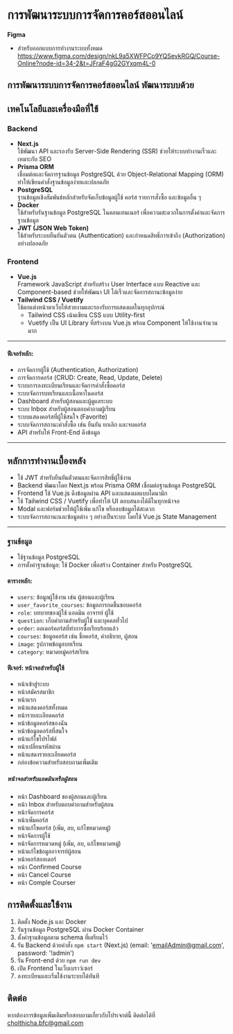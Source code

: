 # การพัฒนาระบบการจัดการคอร์สออนไลน์
**Figma**
- สำหรับออกแบบการทำงานระบบทั้งหมด
 https://www.figma.com/design/nkL9a5XWFPCo9YQSevkRGQ/Course-Online?node-id=34-2&t=JFraF4gG2GYxqm4L-0
## การพัฒนาระบบการจัดการคอร์สออนไลน์ พัฒนาระบบด้วย 

## เทคโนโลยีและเครื่องมือที่ใช้

### Backend
- **Next.js**  
  ใช้พัฒนา API และรองรับ Server-Side Rendering (SSR) ช่วยให้ระบบทำงานเร็วและเหมาะกับ SEO
- **Prisma ORM**  
  เชื่อมต่อและจัดการฐานข้อมูล PostgreSQL ด้วย Object-Relational Mapping (ORM) ทำให้เขียนคำสั่งฐานข้อมูลง่ายและปลอดภัย
- **PostgreSQL**  
  ฐานข้อมูลเชิงสัมพันธ์หลักสำหรับจัดเก็บข้อมูลผู้ใช้ คอร์ส รายการสั่งซื้อ และข้อมูลอื่น ๆ
- **Docker**  
  ใช้สำหรับรันฐานข้อมูล PostgreSQL ในคอนเทนเนอร์ เพื่อความสะดวกในการตั้งค่าและจัดการฐานข้อมูล
- **JWT (JSON Web Token)**  
  ใช้สำหรับระบบยืนยันตัวตน (Authentication) และกำหนดสิทธิ์การเข้าถึง (Authorization) อย่างปลอดภัย

### Frontend
- **Vue.js**  
  Framework JavaScript สำหรับสร้าง User Interface แบบ Reactive และ Component-based ช่วยให้พัฒนา UI ได้เร็วและจัดการสถานะข้อมูลง่าย
- **Tailwind CSS / Vuetify**  
  ใช้ตกแต่งหน้าตาเว็บให้สวยงามและรองรับการแสดงผลในทุกอุปกรณ์  
  - Tailwind CSS เน้นเขียน CSS แบบ Utility-first  
  - Vuetify เป็น UI Library ที่สร้างบน Vue.js พร้อม Component ให้ใช้งานจำนวนมาก

---

#### ฟีเจอร์หลัก:
- การจัดการผู้ใช้ (Authentication, Authorization)
- การจัดการคอร์ส (CRUD: Create, Read, Update, Delete)
- ระบบการลงทะเบียนเรียนและจัดการคำสั่งซื้อคอร์ส  
- ระบบจัดการบทเรียนและเนื้อหาในคอร์ส  
- Dashboard สำหรับผู้สอนและผู้ดูแลระบบ  
- ระบบ Inbox สำหรับผู้สอนตอบคำถามผู้เรียน  
- ระบบแสดงคอร์สที่ผู้ใช้สนใจ (Favorite)  
- ระบบจัดการสถานะคำสั่งซื้อ เช่น ยืนยัน ยกเลิก และจบคอร์ส
- API สำหรับให้ Front-End ดึงข้อมูล

--- 
## หลักการทำงานเบื้องหลัง
- ใช้ JWT สำหรับยืนยันตัวตนและจัดการสิทธิ์ผู้ใช้งาน  
- Backend พัฒนาโดย Next.js พร้อม Prisma ORM เชื่อมต่อฐานข้อมูล PostgreSQL  
- Frontend ใช้ Vue.js ดึงข้อมูลผ่าน API และแสดงผลแบบไดนามิก  
- ใช้ Tailwind CSS / Vuetify เพื่อทำให้ UI ตอบสนองได้ดีในทุกหน้าจอ  
- Modal และฟอร์มช่วยให้ผู้ใช้เพิ่ม แก้ไข หรือลบข้อมูลได้สะดวก  
- ระบบจัดการสถานะและข้อมูลต่าง ๆ อย่างเป็นระบบ โดยใช้ Vue.js State Management  

---

### ฐานข้อมูล
  - ใช้ฐานข้อมูล PostgreSQL
  - การตั้งค่าฐานข้อมูล: ใช้ Docker เพื่อสร้าง Container สำหรับ PostgreSQL

#### ตารางหลัก:
- `users`: ข้อมูลผู้ใช้งาน เช่น ผู้สอนและผู้เรียน
- `user_favorite_courses`: ข้อมูลการกดชื่นชอบคอร์ส
- `role`: บทบาทของผู้ใช้ แอดมิน อาจารย์ ผู้ใช้
- `question`: เก็บคำถามสำหรับผู้ใช้ และบุคคลทั่วไป
- `order`: ออเดอร์คอร์สที่ทำการซื้อเรียบร้อยแล้ว
- `courses`: ข้อมูลคอร์ส เช่น ชื่อคอร์ส, คำอธิบาย, ผู้สอน
- `image`: รูปภาพข้อมูลบทเรียน
- `category`: หมวดหมู่คอร์สเรียน


#### ฟีเจอร์: หน้าจอสำหรับผู้ใช้
- หน้าเข้าสู่ระบบ
- หน้าสมัครสมาชิก
- หน้าแรก
- หน้าแสดงคอร์สทั้งหมด
- หน้ารายละเอียดคอร์ส
- หน้าข้อมูลคอร์สของฉัน
- หน้าข้อมูลคอร์สที่สนใจ
- หน้าแก้ใขโปรไฟล์
- หน้าเปลี่ยนรหัสผ่าน
- หน้าแสดงรายละเอียดคอร์ส
- กล่องข้อความสำหรับสอบถามเพิ่มเติม
##### หน้าจอสำหรับแอดมินหรือผู้สอน
- หน้า Dashboard ของผู้สอนและผู้เรียน
- หน้า Inbox สำหรับตอบคำถามสำหรับผู้สอน
- หน้าจัดการคอร์ส
- หน้าเพิ่มคอร์ส
- หน้าแก้ไขคอร์ส (เพิ่ม, ลบ, แก้ไขหมวดหมู่)
- หน้าจัดการผู้ใช้
- หน้าจัดการหมวดหมู่ (เพิ่ม, ลบ, แก้ไขหมวดหมู่)
- หน้าแก้ไขข้อมูลอาจารย์ผู้สอน
- หน้าคอร์สออเดอร์
- หน้า Confirmed Course
- หน้า Cancel Course
- หน้า Comple Courser 

## การติดตั้งและใช้งาน
1. ติดตั้ง Node.js และ Docker  
2. รันฐานข้อมูล PostgreSQL ผ่าน Docker Container  
3. ตั้งค่าฐานข้อมูลตาม schema ที่เตรียมไว้  
4. รัน Backend ด้วยคำสั่ง `npm start` (Next.js) (email: 'emailAdmin@gmail.com', password: '!admin')
5. รัน Front-end ด้วย  `npm run dev` 
6. เปิด Frontend ในเว็บเบราว์เซอร์  
7. ลงทะเบียนและเริ่มใช้งานระบบได้ทันที


## ติดต่อ
หากต้องการข้อมูลเพิ่มเติมหรือสอบถามเกี่ยวกับโปรเจกต์นี้ ติดต่อได้ที่ cholthicha.bfc@gmail.com 

